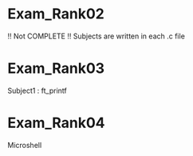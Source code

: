 # Exam_Rank02
!! Not COMPLETE !!
Subjects are written in each .c file

# Exam_Rank03
Subject1 : ft_printf

# Exam_Rank04
Microshell
